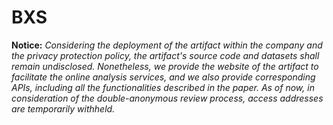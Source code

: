 # BXS


**Notice:** *Considering the deployment of the artifact within the company and the privacy protection policy, the artifact's source code and datasets shall remain undisclosed. Nonetheless, we provide the website of the artifact to facilitate the online analysis services, and we also provide corresponding APIs, including all the functionalities described in the paper. As of now, in consideration of the double-anonymous review process, access addresses are temporarily withheld.*
